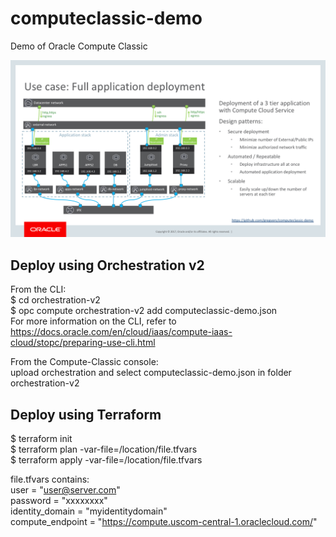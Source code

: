# computeclassic-demo
Demo of Oracle Compute Classic

![Topology](/ComputeClassicDemo-topology.png)

## Deploy using Orchestration v2  
From the CLI:  
$ cd orchestration-v2  
$ opc compute orchestration-v2 add computeclassic-demo.json  
For more information on the CLI, refer to https://docs.oracle.com/en/cloud/iaas/compute-iaas-cloud/stopc/preparing-use-cli.html  

From the Compute-Classic console:  
upload orchestration and select computeclassic-demo.json in folder orchestration-v2  

## Deploy using Terraform  
$ terraform init  
$ terraform plan -var-file=/location/file.tfvars  
$ terraform apply -var-file=/location/file.tfvars  

file.tfvars contains:  
user = "user@server.com"  
password = "xxxxxxxx"  
identity_domain = "myidentitydomain"  
compute_endpoint = "https://compute.uscom-central-1.oraclecloud.com/"  
